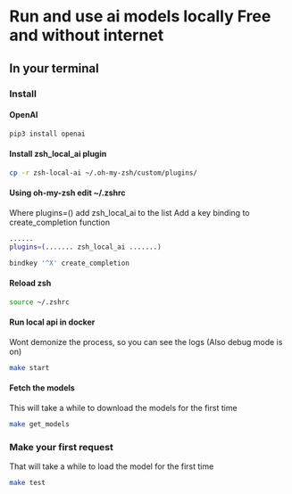 # Run and use ai models locally Free and without internet

## In your terminal

### Install

#### OpenAI

```bash
pip3 install openai
```

#### Install zsh_local_ai plugin

```bash
cp -r zsh-local-ai ~/.oh-my-zsh/custom/plugins/
```

#### Using oh-my-zsh edit ~/.zshrc

Where plugins=() add zsh_local_ai to the list
Add a key binding to create_completion function

```bash
......
plugins=(....... zsh_local_ai .......)

bindkey '^X' create_completion
```

#### Reload zsh

```bash
source ~/.zshrc
```

#### Run local api in docker
Wont demonize the process, so you can see the logs (Also debug mode is on)

```bash
make start
```

#### Fetch the models
This will take a while to download the models for the first time

```bash
make get_models
```

### Make your first request
That will take a while to load the model for the first time

```bash
make test
```
